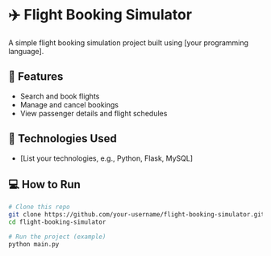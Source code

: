 
# ✈️ Flight Booking Simulator

A simple flight booking simulation project built using [your programming language].

## 🚀 Features
- Search and book flights
- Manage and cancel bookings
- View passenger details and flight schedules

## 🧰 Technologies Used
- [List your technologies, e.g., Python, Flask, MySQL]

## 💻 How to Run
```bash
# Clone this repo
git clone https://github.com/your-username/flight-booking-simulator.git
cd flight-booking-simulator

# Run the project (example)
python main.py

